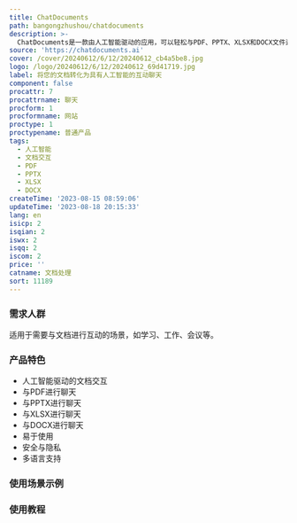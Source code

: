 ```yaml
---
title: ChatDocuments
path: bangongzhushou/chatdocuments
description: >-
  ChatDocuments是一款由人工智能驱动的应用，可以轻松与PDF、PPTX、XLSX和DOCX文件进行聊天互动。支持所有语言。定价：免费试用，免费使用3个文档；付费套餐详见官网。定位：提供便捷的文档交互体验。
source: 'https://chatdocuments.ai'
cover: /cover/20240612/6/12/20240612_cb4a5be8.jpg
logo: /logo/20240612/6/12/20240612_69d41719.jpg
label: 将您的文档转化为具有人工智能的互动聊天
component: false
procattr: 7
procattrname: 聊天
procform: 1
procformname: 网站
proctype: 1
proctypename: 普通产品
tags:
  - 人工智能
  - 文档交互
  - PDF
  - PPTX
  - XLSX
  - DOCX
createTime: '2023-08-15 08:59:06'
updateTime: '2023-08-18 20:15:33'
lang: en
isicp: 2
isqian: 2
iswx: 2
isqq: 2
iscom: 2
price: ''
catname: 文档处理
sort: 11189
---
```




### 需求人群
适用于需要与文档进行互动的场景，如学习、工作、会议等。

### 产品特色
- 人工智能驱动的文档交互
- 与PDF进行聊天
- 与PPTX进行聊天
- 与XLSX进行聊天
- 与DOCX进行聊天
- 易于使用
- 安全与隐私
- 多语言支持

### 使用场景示例


### 使用教程


  
